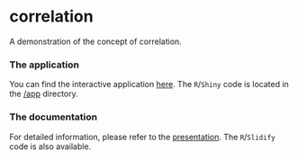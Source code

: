 correlation
===========

A demonstration of the concept of correlation.

### The application

You can find the interactive application [here](https://hohenstein.shinyapps.io/correlation/). The `R`/`Shiny` code is located in the [/app](https://github.com/hohenstein/correlation/tree/master/app) directory.

### The documentation

For detailed information, please refer to the [presentation](http://hohenstein.github.io/correlation/). The `R`/`Slidify` code is also available.

